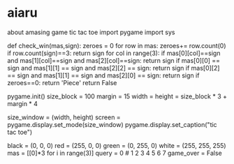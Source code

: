 # aiaru
about amasing game 
tic tac toe 
import pygame
import sys


def check_win(mas,sign):
    zeroes = 0
    for row in mas:
        zeroes+= row.count(0)
        if row.count(sign)==3:
            return sign
        for col in range(3):
            if mas[0][col]==sign and mas[1][col]==sign and mas[2][col]==sign:
                return sign
        if mas[0][0] == sign and mas[1][1] == sign and mas[2][2] == sign:
            return sign
        if mas[0][2] == sign and mas[1][1] == sign and mas[2][0] == sign:
            return sign
        if zeroes==0:
            return 'Piece'
        return False

pygame.init()
size_block = 100
margin = 15
width = height = size_block * 3 + margin * 4

size_window = (width, height)
screen = pygame.display.set_mode(size_window)
pygame.display.set_caption("tic tac toe")

black = (0, 0, 0)
red = (255, 0, 0)
green = (0, 255, 0)
white = (255, 255, 255)
mas = [[0]*3 for i in range(3)]
query = 0 # 1 2 3 4 5 6 7
game_over = False


